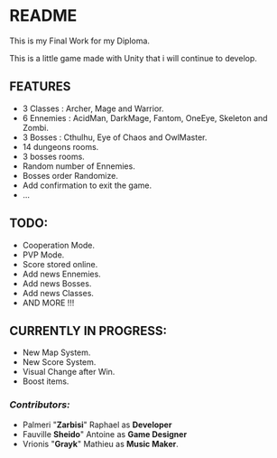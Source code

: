 # README #

This is my Final Work for my Diploma.

This is a little game made with Unity that i will continue to develop.

## FEATURES ##

- 3 Classes : Archer, Mage and Warrior.
- 6 Ennemies : AcidMan, DarkMage, Fantom, OneEye, Skeleton and Zombi.
- 3 Bosses : Cthulhu, Eye of Chaos and OwlMaster.
- 14 dungeons rooms.
- 3 bosses rooms.
- Random number of Ennemies.
- Bosses order Randomize.
- Add confirmation to exit the game.
- ...

## **TODO:** ##

- Cooperation Mode.
- PVP Mode.
- Score stored online.
- Add news Ennemies.
- Add news Bosses.
- Add news Classes.
- AND MORE !!!

## **CURRENTLY IN PROGRESS:** ##

- New Map System.
- New Score System.
- Visual Change after Win.
- Boost items. 

### *Contributors:* ###

- Palmeri "**Zarbisi**" Raphael as **Developer** 
- Fauville **Sheido**" Antoine as **Game Designer**
- Vrionis "**Grayk**" Mathieu as **Music Maker**.